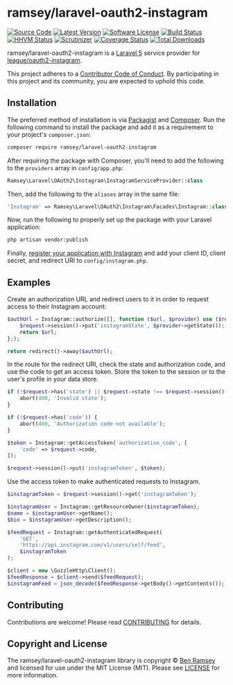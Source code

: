 # ramsey/laravel-oauth2-instagram

[![Source Code][badge-source]][source]
[![Latest Version][badge-release]][release]
[![Software License][badge-license]][license]
[![Build Status][badge-build]][build]
[![HHVM Status][badge-hhvm]][hhvm]
[![Scrutinizer][badge-quality]][quality]
[![Coverage Status][badge-coverage]][coverage]
[![Total Downloads][badge-downloads]][downloads]

ramsey/laravel-oauth2-instagram is a [Laravel 5](https://laravel.com/) service provider for [league/oauth2-instagram](https://github.com/thephpleague/oauth2-instagram).

This project adheres to a [Contributor Code of Conduct][conduct]. By participating in this project and its community, you are expected to uphold this code.


## Installation

The preferred method of installation is via [Packagist][] and [Composer][]. Run
the following command to install the package and add it as a requirement to
your project's `composer.json`:

```bash
composer require ramsey/laravel-oauth2-instagram
```

After requiring the package with Composer, you'll need to add the following to the `providers` array in `config/app.php`:

``` php
Ramsey\Laravel\OAuth2\Instagram\InstagramServiceProvider::class
```

Then, add the following to the `aliases` array in the same file:

``` php
'Instagram' => Ramsey\Laravel\OAuth2\Instagram\Facades\Instagram::class
```

Now, run the following to properly set up the package with your Laravel application:

``` bash
php artisan vendor:publish
```

Finally, [register your application with Instagram](https://www.instagram.com/developer/) and add your client ID, client secret, and redirect URI to `config/instagram.php`.


## Examples

Create an authorization URL and redirect users to it in order to request access to their Instagram account:

``` php
$authUrl = Instagram::authorize([], function ($url, $provider) use ($request) {
    $request->session()->put('instagramState', $provider->getState());
    return $url;
};);

return redirect()->away($authUrl);
```

In the route for the redirect URI, check the state and authorization code, and use the code to get an access token. Store the token to the session or to the user's profile in your data store.

``` php
if (!$request->has('state') || $request->state !== $request->session()->get('instagramState')) {
    abort(400, 'Invalid state');
}

if (!$request->has('code')) {
    abort(400, 'Authorization code not available');
}

$token = Instagram::getAccessToken('authorization_code', [
    'code' => $request->code,
]);

$request->session()->put('instagramToken', $token);
```

Use the access token to make authenticated requests to Instagram.

``` php
$instagramToken = $request->session()->get('instagramToken');

$instagramUser = Instagram::getResourceOwner($instagramToken);
$name = $instagramUser->getName();
$bio = $instagramUser->getDescription();

$feedRequest = Instagram::getAuthenticatedRequest(
    'GET',
    'https://api.instagram.com/v1/users/self/feed',
    $instagramToken
);

$client = new \GuzzleHttp\Client();
$feedResponse = $client->send($feedRequest);
$instagramFeed = json_decode($feedResponse->getBody()->getContents());
```


## Contributing

Contributions are welcome! Please read [CONTRIBUTING][] for details.


## Copyright and License

The ramsey/laravel-oauth2-instagram library is copyright © [Ben Ramsey](https://benramsey.com/) and licensed for use under the MIT License (MIT). Please see [LICENSE][] for more information.



[conduct]: https://github.com/ramsey/laravel-oauth2-instagram/blob/master/CODE_OF_CONDUCT.md
[packagist]: https://packagist.org/packages/ramsey/laravel-oauth2-instagram
[composer]: http://getcomposer.org/
[contributing]: https://github.com/ramsey/laravel-oauth2-instagram/blob/master/CONTRIBUTING.md

[badge-source]: http://img.shields.io/badge/source-ramsey/laravel--oauth2--instagram-blue.svg?style=flat-square
[badge-release]: https://img.shields.io/packagist/v/ramsey/laravel-oauth2-instagram.svg?style=flat-square
[badge-license]: https://img.shields.io/badge/license-MIT-brightgreen.svg?style=flat-square
[badge-build]: https://img.shields.io/travis/ramsey/laravel-oauth2-instagram/master.svg?style=flat-square
[badge-hhvm]: https://img.shields.io/hhvm/ramsey/laravel-oauth2-instagram.svg?style=flat-square
[badge-quality]: https://img.shields.io/scrutinizer/g/ramsey/laravel-oauth2-instagram/master.svg?style=flat-square
[badge-coverage]: https://img.shields.io/coveralls/ramsey/laravel-oauth2-instagram/master.svg?style=flat-square
[badge-downloads]: https://img.shields.io/packagist/dt/ramsey/laravel-oauth2-instagram.svg?style=flat-square

[source]: https://github.com/ramsey/laravel-oauth2-instagram
[release]: https://packagist.org/packages/ramsey/laravel-oauth2-instagram
[license]: https://github.com/ramsey/laravel-oauth2-instagram/blob/master/LICENSE
[build]: https://travis-ci.org/ramsey/laravel-oauth2-instagram
[hhvm]: http://hhvm.h4cc.de/package/ramsey/laravel-oauth2-instagram
[quality]: https://scrutinizer-ci.com/g/ramsey/laravel-oauth2-instagram/
[coverage]: https://coveralls.io/r/ramsey/laravel-oauth2-instagram?branch=master
[downloads]: https://packagist.org/packages/ramsey/laravel-oauth2-instagram
